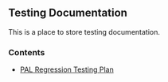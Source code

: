 ## Testing Documentation ##

This is a place to store testing documentation.

### Contents ####

 - [PAL Regression Testing Plan](pal-regression-testing-plan)
